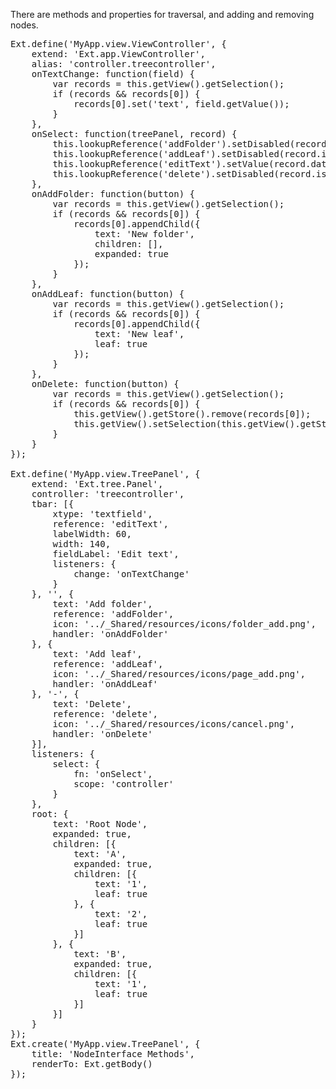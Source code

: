 There are methods and properties for traversal, and adding and removing nodes.

<pre class="runnable run">
Ext.define('MyApp.view.ViewController', {
    extend: 'Ext.app.ViewController',
    alias: 'controller.treecontroller',
    onTextChange: function(field) {
        var records = this.getView().getSelection();
        if (records && records[0]) {
            records[0].set('text', field.getValue());
        }
    },
    onSelect: function(treePanel, record) {
        this.lookupReference('addFolder').setDisabled(record.isLeaf());
        this.lookupReference('addLeaf').setDisabled(record.isLeaf());
        this.lookupReference('editText').setValue(record.data.text);
        this.lookupReference('delete').setDisabled(record.isRoot());
    },
    onAddFolder: function(button) {
        var records = this.getView().getSelection();
        if (records && records[0]) {
            records[0].appendChild({
                text: 'New folder',
                children: [],
                expanded: true
            });
        }
    },
    onAddLeaf: function(button) {
        var records = this.getView().getSelection();
        if (records && records[0]) {
            records[0].appendChild({
                text: 'New leaf',
                leaf: true
            });
        }
    },
    onDelete: function(button) {
        var records = this.getView().getSelection();
        if (records && records[0]) {
            this.getView().getStore().remove(records[0]);
            this.getView().setSelection(this.getView().getStore().getRootNode());
        }
    }
});

Ext.define('MyApp.view.TreePanel', {
    extend: 'Ext.tree.Panel',
    controller: 'treecontroller',
    tbar: [{
        xtype: 'textfield',
        reference: 'editText',
        labelWidth: 60,
        width: 140,
        fieldLabel: 'Edit text',
        listeners: {
            change: 'onTextChange'
        }
    }, '', {
        text: 'Add folder',
        reference: 'addFolder',
        icon: '../_Shared/resources/icons/folder_add.png',
        handler: 'onAddFolder'
    }, {
        text: 'Add leaf',
        reference: 'addLeaf',
        icon: '../_Shared/resources/icons/page_add.png',
        handler: 'onAddLeaf'
    }, '-', {
        text: 'Delete',
        reference: 'delete',
        icon: '../_Shared/resources/icons/cancel.png',
        handler: 'onDelete'
    }],
    listeners: {
        select: {
            fn: 'onSelect',
            scope: 'controller'
        }
    },
    root: {
        text: 'Root Node',
        expanded: true,
        children: [{
            text: 'A',
            expanded: true,
            children: [{
                text: '1',
                leaf: true
            }, {
                text: '2',
                leaf: true
            }]
        }, {
            text: 'B',
            expanded: true,
            children: [{
                text: '1',
                leaf: true
            }]
        }]
    }
});
Ext.create('MyApp.view.TreePanel', {
    title: 'NodeInterface Methods',
    renderTo: Ext.getBody()
});

</pre>

